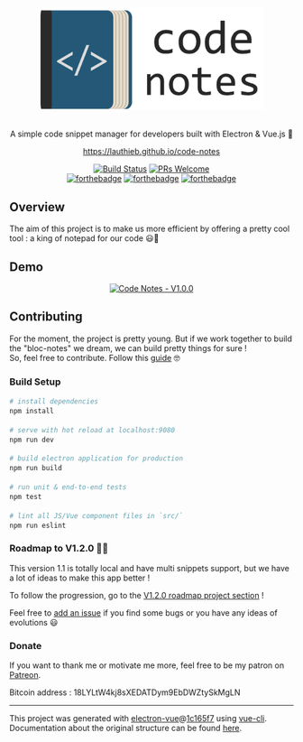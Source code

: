 <div align="center">
<br>
<img width="400" src="/src/renderer/assets/img/code-notes-logo-black-full.png" alt="electron-vue">
<br>
<br>
</div>

<p align="center" color="#6a737d">
A simple code snippet manager for developers built with Electron & Vue.js 🚀
</p>
<p align="center">
 <a href="https://lauthieb.github.io/code-notes/" target="_blank">https://lauthieb.github.io/code-notes</a>
</p>

<div align="center">

[![Build Status](https://travis-ci.org/lauthieb/code-notes.svg?branch=master)](https://travis-ci.org/lauthieb/code-notes)
[![PRs Welcome](https://img.shields.io/badge/PRs-welcome-brightgreen.svg?style=flat-square)](http://makeapullrequest.com)  
[![forthebadge](http://forthebadge.com/images/badges/built-with-love.svg)](http://forthebadge.com) [![forthebadge](http://forthebadge.com/images/badges/uses-js.svg)](http://forthebadge.com) [![forthebadge](http://forthebadge.com/images/badges/makes-people-smile.svg)](http://forthebadge.com)
</div>

## Overview

The aim of this project is to make us more efficient by offering a pretty cool tool : a king of notepad for our code 😃📝

## Demo

<div align="center">

[![Code Notes - V1.0.0](https://img.youtube.com/vi/WiTLEyDYex4/0.jpg)](https://www.youtube.com/watch?v=WiTLEyDYex4 "Code Notes - V1.0.0")

</div>

## Contributing

For the moment, the project is pretty young. But if we work together to build the "bloc-notes" we dream, we can build pretty things for sure !  
So, feel free to contribute. Follow this [guide](CONTRIBUTING.md) 🤓

### Build Setup

``` bash
# install dependencies
npm install

# serve with hot reload at localhost:9080
npm run dev

# build electron application for production
npm run build

# run unit & end-to-end tests
npm test

# lint all JS/Vue component files in `src/`
npm run eslint

```

### Roadmap to V1.2.0 💪🏻

This version 1.1 is totally local and have multi snippets support, but we have a lot of ideas to make this app better !

To follow the progression, go to the [V1.2.0 roadmap project section](https://github.com/lauthieb/code-notes/projects/3) ! 

Feel free to [add an issue](https://github.com/lauthieb/code-notes/issues/new) if you find some bugs or you have any ideas of evolutions 😃

### Donate

If you want to thank me or motivate me more, feel free to be my patron on [Patreon](https://patreon.com/lauthieb).

Bitcoin address : 18LYLtW4kj8sXEDATDym9EbDWZtySkMgLN

---

This project was generated with [electron-vue](https://github.com/SimulatedGREG/electron-vue)@[1c165f7](https://github.com/SimulatedGREG/electron-vue/tree/1c165f7c5e56edaf48be0fbb70838a1af26bb015) using [vue-cli](https://github.com/vuejs/vue-cli). Documentation about the original structure can be found [here](https://simulatedgreg.gitbooks.io/electron-vue/content/index.html).
